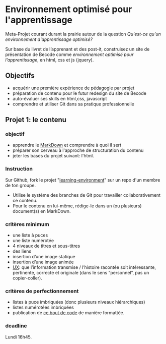 # Environnement optimisé pour l'apprentissage

Meta-Projet courant durant la prairie autour de la question *Qu'est-ce qu'un environnement d'apprentissage optimisé?*

Sur base du livret de l’apprenant et des post-it, construisez un site de présentation de Becode comme *environnement optimisé pour l’apprentissage*, en html, css et js (jquery).

## Objectifs
- acquérir une première expérience de pédagogie par projet
- préparation de contenu pour le futur redesign du site de Becode
- auto-évaluer ses skills en html,css, javascript
- comprendre et utiliser Git dans sa pratique professionnelle

## Projet 1: le contenu

### objectif
- apprendre le [MarkDown](https://guides.github.com/features/mastering-markdown/) et comprendre à quoi il sert
- préparer son cerveau à l'approche de structuration du contenu
- jeter les bases du projet suivant: l'html.

### Instruction
Sur Github, fork le projet "[learning-environment](https://github.com/becodeorg/learning-environment)" sur un repo d'un membre de ton groupe.
- Utilise le système des branches de Git pour travailler collaborativement ce contenu.
-  Pour le contenu en lui-même, rédige-le dans un (ou plusieurs) document(s) en MarkDown.

### critères minimum
- une liste à puces
- une liste numérotée
- 4 niveaux de titres et sous-titres
- des liens
- insertion d’une image statique
- insertion d’une image animée
- [UX](https://www.youtube.com/watch?v=Ovj4hFxko7c): que l’information transmise / l’histoire racontée soit intéressante, pertinente, correcte et originale (dans le sens “personnel”, pas un copier-coller).

### critères de perfectionnement
- listes à puce imbriquées (donc plusieurs niveaux hiérarchiques)
- listes numérotées imbriquées
- publication de [ce bout de code](http://stackoverflow.com/a/1701672/53960) de manière formattée.
 
### deadline
Lundi 16h45.
